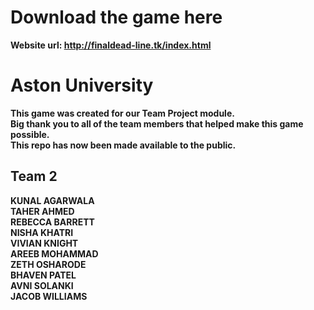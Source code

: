 # Download the game here
<b> Website url: http://finaldead-line.tk/index.html <br/>

# Aston University
This game was created for our Team Project module.<br/>
Big thank you to all of the team members that helped make this game possible.<br/>
This repo has now been made available to the public.<br/>

## Team 2
KUNAL AGARWALA <br/>
TAHER AHMED <br/>
REBECCA BARRETT <br/>
NISHA KHATRI <br/>
VIVIAN KNIGHT <br/>
AREEB MOHAMMAD <br/>
ZETH OSHARODE <br/>
BHAVEN PATEL <br/>
AVNI SOLANKI <br/>
JACOB WILLIAMS <br/>
